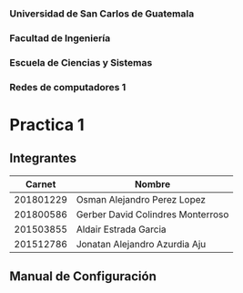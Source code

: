 ### Universidad de San Carlos de Guatemala
### Facultad de Ingeniería
### Escuela de Ciencias y Sistemas
### Redes de computadores 1
# Practica 1

## Integrantes

| Carnet | Nombre |
| ------ | -------  |
| 201801229 |Osman Alejandro Perez Lopez|
| 201800586 |Gerber David Colindres Monterroso|
| 201503855 |Aldair Estrada Garcia|
| 201512786 | Jonatan Alejandro Azurdia Aju|

## Manual de Configuración


